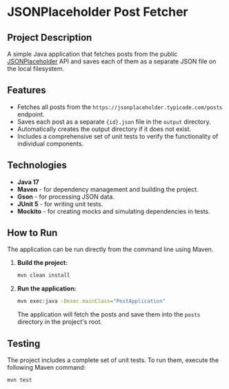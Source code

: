 # JSONPlaceholder Post Fetcher

## Project Description

A simple Java application that fetches posts from the public [JSONPlaceholder](https://jsonplaceholder.typicode.com/) API and saves each of them as a separate JSON file on the local filesystem.

## Features

- Fetches all posts from the `https://jsonplaceholder.typicode.com/posts` endpoint.
- Saves each post as a separate `{id}.json` file in the `output` directory.
- Automatically creates the output directory if it does not exist.
- Includes a comprehensive set of unit tests to verify the functionality of individual components.

## Technologies

- **Java 17**
- **Maven** - for dependency management and building the project.
- **Gson** - for processing JSON data.
- **JUnit 5** - for writing unit tests.
- **Mockito** - for creating mocks and simulating dependencies in tests.

## How to Run

The application can be run directly from the command line using Maven.

1.  **Build the project:**
    ```bash
    mvn clean install
    ```
2.  **Run the application:**
    ```bash
    mvn exec:java -Dexec.mainClass="PostApplication"
    ```
    The application will fetch the posts and save them into the `posts` directory in the project's root.

## Testing

The project includes a complete set of unit tests. To run them, execute the following Maven command:

```bash
mvn test
```